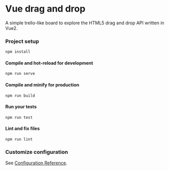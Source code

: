 # Vue drag and drop

A simple trello-like board to explore the HTML5 drag and drop API written in Vue2.

### Project setup
```
npm install
```

#### Compile and hot-reload for development
```
npm run serve
```

#### Compile and minify for production
```
npm run build
```

#### Run your tests
```
npm run test
```

#### Lint and fix files
```
npm run lint
```

### Customize configuration
See [Configuration Reference](https://cli.vuejs.org/config/).
